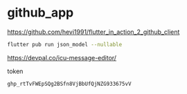 # github_app

https://github.com/hevi1991/flutter_in_action_2_github_client


```sh
flutter pub run json_model --nullable
```

https://devpal.co/icu-message-editor/

token

```
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
```